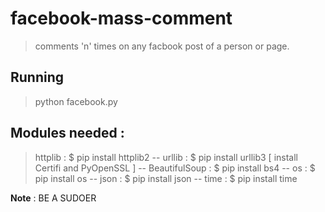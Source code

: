 # facebook-mass-comment

> comments 'n' times on any facbook post of a person or page.

## Running 

> python facebook.py

## Modules needed :

> httplib : $ pip install httplib2
--
> urllib  : $ pip install urllib3 [ install Certifi and PyOpenSSL ]
--
> BeautifulSoup :   $ pip install bs4
--
> os   :            $ pip install os
--
> json :            $ pip install json
--
> time :            $ pip install time


__Note__ : BE A SUDOER

